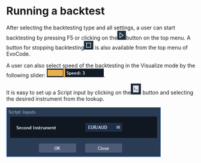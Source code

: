 # Running a backtest

After selecting the backtesting type and all settings, a user can start backtesting by pressing F5 or clicking on the![](../../.gitbook/assets/1%20%2880%29.png)button on the top menu. A button for stopping backtesting![](../../.gitbook/assets/2%20%2864%29.png)
is also available from the top menu of EvoCode.

A user can also select speed of the backtesting in the Visualize mode by the following slider: ![](../../.gitbook/assets/3%20%2827%29.png).

It is easy to set up a Script input by clicking on the![](../../.gitbook/assets/4%20%2812%29.png)
button and selecting the desired instrument from the lookup.

![](../../.gitbook/assets/5%20%2832%29.png)

 

